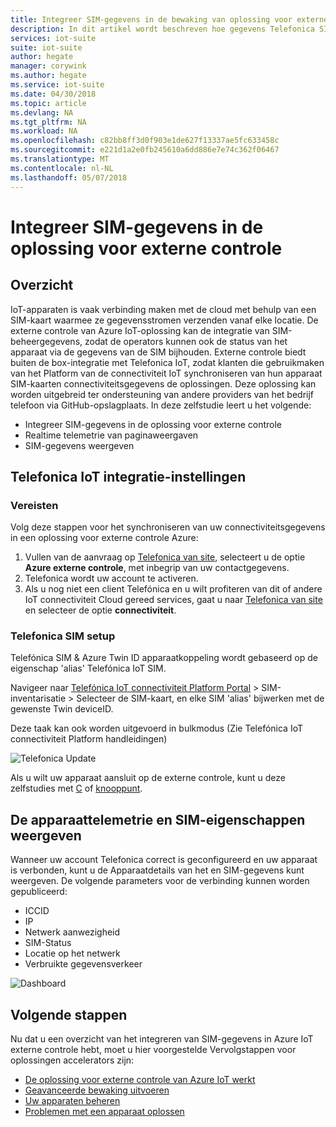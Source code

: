 ```yaml
---
title: Integreer SIM-gegevens in de bewaking van oplossing voor externe - Azure | Microsoft Docs
description: In dit artikel wordt beschreven hoe gegevens Telefonica SIM integreren met de oplossing voor externe controle.
services: iot-suite
suite: iot-suite
author: hegate
manager: corywink
ms.author: hegate
ms.service: iot-suite
ms.date: 04/30/2018
ms.topic: article
ms.devlang: NA
ms.tgt_pltfrm: NA
ms.workload: NA
ms.openlocfilehash: c82bb8ff3d0f903e1de627f13337ae5fc633458c
ms.sourcegitcommit: e221d1a2e0fb245610a6dd886e7e74c362f06467
ms.translationtype: MT
ms.contentlocale: nl-NL
ms.lasthandoff: 05/07/2018
---
```

# <a name="integrate-sim-data-in-the-remote-monitoring-solution"></a>Integreer SIM-gegevens in de oplossing voor externe controle

## <a name="overview"></a>Overzicht
IoT-apparaten is vaak verbinding maken met de cloud met behulp van een SIM-kaart waarmee ze gegevensstromen verzenden vanaf elke locatie. De externe controle van Azure IoT-oplossing kan de integratie van SIM-beheergegevens, zodat de operators kunnen ook de status van het apparaat via de gegevens van de SIM bijhouden. Externe controle biedt buiten de box-integratie met Telefonica IoT, zodat klanten die gebruikmaken van het Platform van de connectiviteit IoT synchroniseren van hun apparaat SIM-kaarten connectiviteitsgegevens de oplossingen. Deze oplossing kan worden uitgebreid ter ondersteuning van andere providers van het bedrijf telefoon via GitHub-opslagplaats.
In deze zelfstudie leert u het volgende:
* Integreer SIM-gegevens in de oplossing voor externe controle
* Realtime telemetrie van paginaweergaven
* SIM-gegevens weergeven 

## <a name="telefonica-iot-integration-setup"></a>Telefonica IoT integratie-instellingen

### <a name="prerequisites"></a>Vereisten
Volg deze stappen voor het synchroniseren van uw connectiviteitsgegevens in een oplossing voor externe controle Azure:

1.  Vullen van de aanvraag op [Telefonica van site](https://iot.telefonica.com/contact), selecteert u de optie **Azure externe controle**, met inbegrip van uw contactgegevens.
2.  Telefonica wordt uw account te activeren. 
3.  Als u nog niet een client Telefónica en u wilt profiteren van dit of andere IoT connectiviteit Cloud gereed services, gaat u naar [Telefonica van site](https://iot.telefonica.com/contact) en selecteer de optie **connectiviteit**.

### <a name="telefonica-sim-setup"></a>Telefonica SIM setup
Telefónica SIM & Azure Twin ID apparaatkoppeling wordt gebaseerd op de eigenschap 'alias' Telefónica IoT SIM. 

Navigeer naar [Telefónica IoT connectiviteit Platform Portal](https://m2m-movistar-es.telefonica.com/) > SIM-inventarisatie > Selecteer de SIM-kaart, en elke SIM 'alias' bijwerken met de gewenste Twin deviceID. 

Deze taak kan ook worden uitgevoerd in bulkmodus (Zie Telefónica IoT connectiviteit Platform handleidingen)

![Telefonica Update](media/iot-suite-remote-monitoring-telefonica/telefonica_site.png)

Als u wilt uw apparaat aansluit op de externe controle, kunt u deze zelfstudies met [C](iot-suite-connecting-devices-linux.md) of [knooppunt](iot-suite-connecting-devices-node.md). 

## <a name="view-device-telemetry-and-sim-properties"></a>De apparaattelemetrie en SIM-eigenschappen weergeven
Wanneer uw account Telefonica correct is geconfigureerd en uw apparaat is verbonden, kunt u de Apparaatdetails van het en SIM-gegevens kunt weergeven.
De volgende parameters voor de verbinding kunnen worden gepubliceerd:
* ICCID
* IP
* Netwerk aanwezigheid
* SIM-Status
* Locatie op het netwerk
* Verbruikte gegevensverkeer

![Dashboard](media/iot-suite-remote-monitoring-telefonica/dashboard.png)
 
## <a name="next-steps"></a>Volgende stappen

Nu dat u een overzicht van het integreren van SIM-gegevens in Azure IoT externe controle hebt, moet u hier voorgestelde Vervolgstappen voor oplossingen accelerators zijn:

* [De oplossing voor externe controle van Azure IoT werkt](iot-suite-remote-monitoring-explore.md)
* [Geavanceerde bewaking uitvoeren](iot-suite-remote-monitoring-monitor.md)
* [Uw apparaten beheren](iot-suite-remote-monitoring-manage.md)
* [Problemen met een apparaat oplossen](iot-suite-remote-monitoring-maintain.md)

